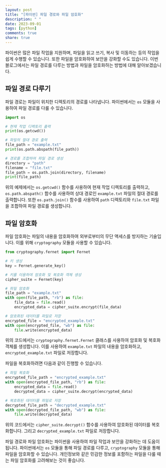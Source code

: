 ```yaml
---
layout: post
title: "[파이썬] 파일 경로와 파일 암호화"
description: " "
date: 2023-09-01
tags: [python]
comments: true
share: true
---
```


파이썬은 많은 파일 작업을 지원하며, 파일을 읽고 쓰기, 복사 및 이동하는 등의 작업을 쉽게 수행할 수 있습니다. 또한 파일을 암호화하여 보안을 강화할 수도 있습니다. 이번 블로그에서는 파일 경로를 다루는 방법과 파일을 암호화하는 방법에 대해 알아보겠습니다.

## 파일 경로 다루기

파일 경로는 파일이 위치한 디렉토리의 경로를 나타냅니다. 파이썬에서는 `os` 모듈을 사용하여 파일 경로를 다룰 수 있습니다.

```python
import os

# 현재 작업 디렉토리 출력
print(os.getcwd())

# 파일의 절대 경로 출력
file_path = "example.txt"
print(os.path.abspath(file_path))

# 경로를 조합하여 파일 경로 생성
directory = "path"
filename = "file.txt"
file_path = os.path.join(directory, filename)
print(file_path)
```

위의 예제에서는 `os.getcwd()` 함수를 사용하여 현재 작업 디렉토리를 출력하고, `os.path.abspath()` 함수를 사용하여 상대 경로인 `example.txt` 파일의 절대 경로를 출력합니다. 또한 `os.path.join()` 함수를 사용하여 `path` 디렉토리와 `file.txt` 파일을 조합하여 파일 경로를 생성합니다.

## 파일 암호화

파일 암호화는 파일의 내용을 암호화하여 외부로부터의 무단 액세스를 방지하는 기술입니다. 이를 위해 `cryptography` 모듈을 사용할 수 있습니다. 

```python
from cryptography.fernet import Fernet

# 키 생성
key = Fernet.generate_key()

# 키를 이용하여 암호화 및 복호화 객체 생성
cipher_suite = Fernet(key)

# 파일 암호화
file_path = "example.txt"
with open(file_path, "rb") as file:
    file_data = file.read()
    encrypted_data = cipher_suite.encrypt(file_data)

# 암호화된 데이터를 파일로 저장
encrypted_file = "encrypted_example.txt"
with open(encrypted_file, "wb") as file:
    file.write(encrypted_data)
```

위의 코드에서는 `cryptography.fernet.Fernet` 클래스를 사용하여 암호화 및 복호화 객체를 생성합니다. 이를 사용하여 `example.txt` 파일의 내용을 암호화하고, `encrypted_example.txt` 파일로 저장합니다.

파일을 복호화하려면 다음과 같이 진행할 수 있습니다.

```python
# 파일 복호화
encrypted_file_path = "encrypted_example.txt"
with open(encrypted_file_path, "rb") as file:
    encrypted_data = file.read()
    decrypted_data = cipher_suite.decrypt(encrypted_data)

# 복호화된 데이터를 파일로 저장
decrypted_file_path = "decrypted_example.txt"
with open(decrypted_file_path, "wb") as file:
    file.write(decrypted_data)
```

위의 코드에서는 `cipher_suite.decrypt()` 함수를 사용하여 암호화된 데이터를 복호화합니다. 그리고 `decrypted_example.txt` 파일로 저장합니다.

파일 경로와 파일 암호화는 파이썬을 사용하여 파일 작업과 보안을 강화하는 데 도움이 됩니다. 파이썬에서는 `os` 모듈을 통해 파일 경로를 다루고, `cryptography` 모듈을 통해 파일을 암호화할 수 있습니다. 개인정보와 같은 민감한 정보를 포함하는 파일을 다룰 때는 파일 암호화를 고려해보는 것이 좋습니다.